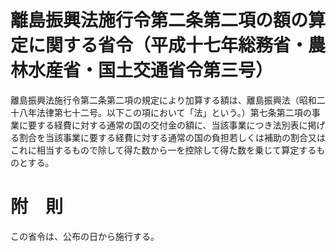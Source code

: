 # 離島振興法施行令第二条第二項の額の算定に関する省令（平成十七年総務省・農林水産省・国土交通省令第三号）
離島振興法施行令第二条第二項の規定により加算する額は、離島振興法（昭和二十八年法律第七十二号。以下この項において「法」という。）第七条第二項の事業に要する経費に対する通常の国の交付金の額に、当該事業につき法別表に掲げる割合を当該事業に要する経費に対する通常の国の負担若しくは補助の割合又はこれに相当するもので除して得た数から一を控除して得た数を乗じて算定するものとする。
# 附　則
この省令は、公布の日から施行する。

